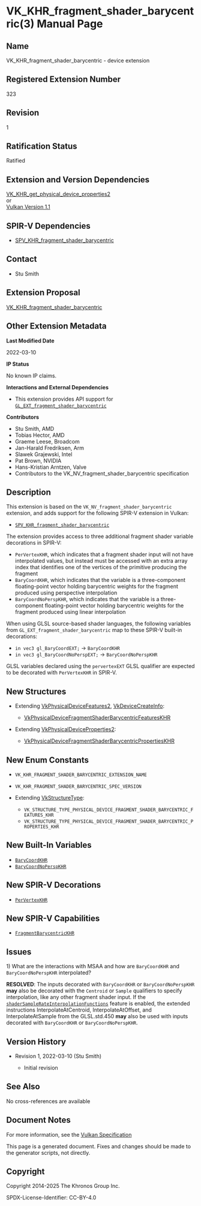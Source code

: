 # VK\_KHR\_fragment\_shader\_barycentric(3) Manual Page

## Name

VK\_KHR\_fragment\_shader\_barycentric - device extension



## [](#_registered_extension_number)Registered Extension Number

323

## [](#_revision)Revision

1

## [](#_ratification_status)Ratification Status

Ratified

## [](#_extension_and_version_dependencies)Extension and Version Dependencies

[VK\_KHR\_get\_physical\_device\_properties2](https://registry.khronos.org/vulkan/specs/latest/man/html/VK_KHR_get_physical_device_properties2.html)  
or  
[Vulkan Version 1.1](#versions-1.1)

## [](#_spir_v_dependencies)SPIR-V Dependencies

- [SPV\_KHR\_fragment\_shader\_barycentric](https://github.khronos.org/SPIRV-Registry/extensions/KHR/SPV_KHR_fragment_shader_barycentric.html)

## [](#_contact)Contact

- Stu Smith

## [](#_extension_proposal)Extension Proposal

[VK\_KHR\_fragment\_shader\_barycentric](https://github.com/KhronosGroup/Vulkan-Docs/tree/main/proposals/VK_KHR_fragment_shader_barycentric.adoc)

## [](#_other_extension_metadata)Other Extension Metadata

**Last Modified Date**

2022-03-10

**IP Status**

No known IP claims.

**Interactions and External Dependencies**

- This extension provides API support for [`GL_EXT_fragment_shader_barycentric`](https://github.com/KhronosGroup/GLSL/blob/main/extensions/ext/GLSL_EXT_fragment_shader_barycentric.txt)

**Contributors**

- Stu Smith, AMD
- Tobias Hector, AMD
- Graeme Leese, Broadcom
- Jan-Harald Fredriksen, Arm
- Slawek Grajewski, Intel
- Pat Brown, NVIDIA
- Hans-Kristian Arntzen, Valve
- Contributors to the VK\_NV\_fragment\_shader\_barycentric specification

## [](#_description)Description

This extension is based on the `VK_NV_fragment_shader_barycentric` extension, and adds support for the following SPIR-V extension in Vulkan:

- [`SPV_KHR_fragment_shader_barycentric`](https://github.khronos.org/SPIRV-Registry/extensions/KHR/SPV_KHR_fragment_shader_barycentric.html)

The extension provides access to three additional fragment shader variable decorations in SPIR-V:

- `PerVertexKHR`, which indicates that a fragment shader input will not have interpolated values, but instead must be accessed with an extra array index that identifies one of the vertices of the primitive producing the fragment
- `BaryCoordKHR`, which indicates that the variable is a three-component floating-point vector holding barycentric weights for the fragment produced using perspective interpolation
- `BaryCoordNoPerspKHR`, which indicates that the variable is a three-component floating-point vector holding barycentric weights for the fragment produced using linear interpolation

When using GLSL source-based shader languages, the following variables from `GL_EXT_fragment_shader_barycentric` map to these SPIR-V built-in decorations:

- `in vec3 gl_BaryCoordEXT;` → `BaryCoordKHR`
- `in vec3 gl_BaryCoordNoPerspEXT;` → `BaryCoordNoPerspKHR`

GLSL variables declared using the `pervertexEXT` GLSL qualifier are expected to be decorated with `PerVertexKHR` in SPIR-V.

## [](#_new_structures)New Structures

- Extending [VkPhysicalDeviceFeatures2](https://registry.khronos.org/vulkan/specs/latest/man/html/VkPhysicalDeviceFeatures2.html), [VkDeviceCreateInfo](https://registry.khronos.org/vulkan/specs/latest/man/html/VkDeviceCreateInfo.html):
  
  - [VkPhysicalDeviceFragmentShaderBarycentricFeaturesKHR](https://registry.khronos.org/vulkan/specs/latest/man/html/VkPhysicalDeviceFragmentShaderBarycentricFeaturesKHR.html)
- Extending [VkPhysicalDeviceProperties2](https://registry.khronos.org/vulkan/specs/latest/man/html/VkPhysicalDeviceProperties2.html):
  
  - [VkPhysicalDeviceFragmentShaderBarycentricPropertiesKHR](https://registry.khronos.org/vulkan/specs/latest/man/html/VkPhysicalDeviceFragmentShaderBarycentricPropertiesKHR.html)

## [](#_new_enum_constants)New Enum Constants

- `VK_KHR_FRAGMENT_SHADER_BARYCENTRIC_EXTENSION_NAME`
- `VK_KHR_FRAGMENT_SHADER_BARYCENTRIC_SPEC_VERSION`
- Extending [VkStructureType](https://registry.khronos.org/vulkan/specs/latest/man/html/VkStructureType.html):
  
  - `VK_STRUCTURE_TYPE_PHYSICAL_DEVICE_FRAGMENT_SHADER_BARYCENTRIC_FEATURES_KHR`
  - `VK_STRUCTURE_TYPE_PHYSICAL_DEVICE_FRAGMENT_SHADER_BARYCENTRIC_PROPERTIES_KHR`

## [](#_new_built_in_variables)New Built-In Variables

- [`BaryCoordKHR`](https://registry.khronos.org/vulkan/specs/latest/html/vkspec.html#interfaces-builtin-variables-barycoordkhr)
- [`BaryCoordNoPerspKHR`](https://registry.khronos.org/vulkan/specs/latest/html/vkspec.html#interfaces-builtin-variables-barycoordnoperspkhr)

## [](#_new_spir_v_decorations)New SPIR-V Decorations

- [`PerVertexKHR`](https://registry.khronos.org/vulkan/specs/latest/html/vkspec.html#shaders-interpolation-decorations-pervertexkhr)

## [](#_new_spir_v_capabilities)New SPIR-V Capabilities

- [`FragmentBarycentricKHR`](https://registry.khronos.org/vulkan/specs/latest/html/vkspec.html#spirvenv-capabilities-table-FragmentBarycentricKHR)

## [](#_issues)Issues

1\) What are the interactions with MSAA and how are `BaryCoordKHR` and `BaryCoordNoPerspKHR` interpolated?

**RESOLVED**: The inputs decorated with `BaryCoordKHR` or `BaryCoordNoPerspKHR` **may** also be decorated with the `Centroid` or `Sample` qualifiers to specify interpolation, like any other fragment shader input. If the [`shaderSampleRateInterpolationFunctions`](https://registry.khronos.org/vulkan/specs/latest/html/vkspec.html#features-shaderSampleRateInterpolationFunctions) feature is enabled, the extended instructions InterpolateAtCentroid, InterpolateAtOffset, and InterpolateAtSample from the GLSL.std.450 **may** also be used with inputs decorated with `BaryCoordKHR` or `BaryCoordNoPerspKHR`.

## [](#_version_history)Version History

- Revision 1, 2022-03-10 (Stu Smith)
  
  - Initial revision

## [](#_see_also)See Also

No cross-references are available

## [](#_document_notes)Document Notes

For more information, see the [Vulkan Specification](https://registry.khronos.org/vulkan/specs/latest/html/vkspec.html#VK_KHR_fragment_shader_barycentric)

This page is a generated document. Fixes and changes should be made to the generator scripts, not directly.

## [](#_copyright)Copyright

Copyright 2014-2025 The Khronos Group Inc.

SPDX-License-Identifier: CC-BY-4.0